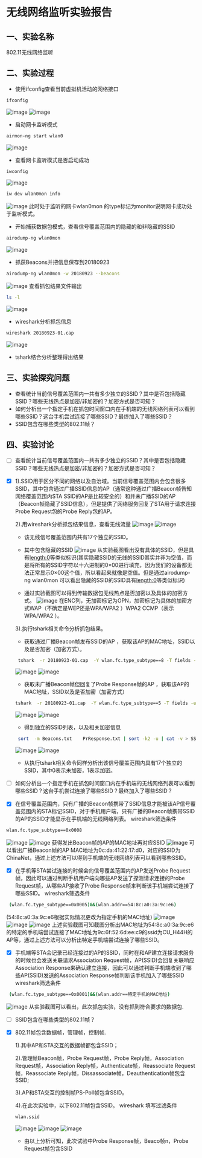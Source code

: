 # 无线网络监听实验报告
## 一、实验名称
802.11无线网络监听

## 二、实验过程
- 使用ifconfig查看当前虚拟机活动的网络接口
```bash
ifconfig
```
![image](https://note.youdao.com/yws/public/resource/eace58209080e65566398c864e16afab/xmlnote/WEBRESOURCE763ef76fb674ad0efc48790ad89f4a8a/3103)
![image](https://note.youdao.com/yws/public/resource/eace58209080e65566398c864e16afab/xmlnote/WEBRESOURCE22813f02fee2fcac72057f55411ea7af/3104)
- 启动网卡监听模式
```bash
airmon-ng start wlan0
```
![image](https://note.youdao.com/yws/public/resource/eace58209080e65566398c864e16afab/xmlnote/WEBRESOURCEb24633c298231be0951d8741ea644fd5/3110)
- 查看网卡监听模式是否启动成功
```bash
iwconfig
```
![image](https://note.youdao.com/yws/public/resource/eace58209080e65566398c864e16afab/xmlnote/WEBRESOURCE8f927b1b50fc2456c94f4716ff231788/3107)
```bash
iw dev wlan0mon info
```
![image](https://note.youdao.com/yws/public/resource/eace58209080e65566398c864e16afab/xmlnote/WEBRESOURCEaafaa4b0e6f8ab7908cb51e255d040f3/3112)
此时处于监听的网卡wlan0mon 的type标记为monitor说明网卡成功处于监听模式。

- 开始捕获数据包模式，查看信号覆盖范围内的隐藏的和非隐藏的SSID
```bash
airodump-ng wlan0mon
```

![image](https://note.youdao.com/yws/public/resource/eace58209080e65566398c864e16afab/xmlnote/8CAADE01C4264456AAB16C5EC4F9A416/3116)
- 抓获Beacons并把信息保存到20180923
```bash
airodump-ng wlan0mon -w 20180923 --beacons
```
![image](https://note.youdao.com/yws/public/resource/eace58209080e65566398c864e16afab/xmlnote/4296A62925444B3DB081A16EF7D3E7EE/3174)
查看抓包结果文件输出
```bash
ls -l
```
![image](https://note.youdao.com/yws/public/resource/eace58209080e65566398c864e16afab/xmlnote/068583FDE8524D20BEE187829DA01683/3176)
- wireshark分析抓包信息
```bash
wireshark 20180923-01.cap
```
![image](https://note.youdao.com/yws/public/resource/eace58209080e65566398c864e16afab/xmlnote/5F7ECA24F7C3498DB6EF1C49C07DEBE9/3178)
- tshark结合分析整理得出结果

## 三、实验探究问题

- 查看统计当前信号覆盖范围内一共有多少独立的SSID？其中是否包括隐藏SSID？哪些无线热点是加密/非加密的？加密方式是否可知？
- 如何分析出一个指定手机在抓包时间窗口内在手机端的无线网络列表可以看到哪些SSID？这台手机尝试连接了哪些SSID？最终加入了哪些SSID？
- SSID包含在哪些类型的802.11帧？
 
## 四、实验讨论
- [ ]  查看统计当前信号覆盖范围内一共有多少独立的SSID？其中是否包括隐藏SSID？哪些无线热点是加密/非加密的？加密方式是否可知？
- [x] 1).SSID用于区分不同的网络以及自治域。当前信号覆盖范围内会包含很多SSID，其中包含通过广播SSID信息的AP（通常这种通过广播Beacon帧告知网络覆盖范围内STA SSID的AP是比较安全的）和并未广播SSID的AP（Beacon帧隐藏了SSID信息），但是提供了网络服务回复了STA用于请求连接Probe Request包的Probe Reply包的AP。
       
    2).用wireshark分析抓包结果信息，查看无线流量
     ![image](https://note.youdao.com/yws/public/resource/eace58209080e65566398c864e16afab/xmlnote/WEBRESOURCEb4f08b5284b46dc9369705a102e3c1d7/3182)
     ![image](https://note.youdao.com/yws/public/resource/eace58209080e65566398c864e16afab/xmlnote/WEBRESOURCE7f4fd4394f860868bd6fb65ef7b8668d/3184)
     - 该无线信号覆盖范围内共有17个独立的SSID。

     - 其中包含隐藏的SSID
    ![image](https://note.youdao.com/yws/public/resource/eace58209080e65566398c864e16afab/xmlnote/5FA5C5D5B4414743AD89076121BE8034/3279)
    从实验截图看出没有具体的SSID，但是具有<length:0>等类似标识(其实隐藏SSID的无线的SSID其实并非为空值，而是将所有的SSID字符以十六进制的0×00进行填充，因为我们的设备都无法正常显示0×00这个值，所以看起来就像是空值。但是通过airodump-ng wlan0mon 可以看出隐藏的SSID的SSID具有<length:0>等类似标识)
    - 通过实验截图可以得到传输数据包无线热点是否加密以及具体的加密方式。
      ![image](https://note.youdao.com/yws/public/resource/eace58209080e65566398c864e16afab/xmlnote/4477D36212724A1985C97D966089CF30/3127)
    在ENC列，无加密标记为OPN，加密标记为具体的加密方式WAP（不确定是WEP还是WPA/WPA2 ）WPA2 CCMP（表示WPA/WPA2 ）。
   
     3).执行tshark相关命令分析抓包结果。
     
     - 获取通过广播Beacon帧发布SSID的AP ，获取该AP的MAC地址，SSID以及是否加密（加密方式）。
   ```bash
    tshark  -r 20180923-01.cap  -Y wlan.fc.type_subtype==8 -T fields -e wlan.sa -e wlan.fixed.capabilities.privacy -e wlan.ssid | sort -d -k2 -u | cat -y > Beacons.txt
   ```
   ![image](https://note.youdao.com/yws/public/resource/eace58209080e65566398c864e16afab/xmlnote/WEBRESOURCEf97cf9c047ce05690483c45648479c20/3388)
   ![image](https://note.youdao.com/yws/public/resource/eace58209080e65566398c864e16afab/xmlnote/WEBRESOURCE2513b892b0d17188c2d8004913c883de/3390)
     - 获取未广播Beacon帧但回复了Probe Response帧的AP ，获取该AP的MAC地址，SSID以及是否加密（加密方式）
     ```bash
     tshark  -r 20180923-01.cap  -Y wlan.fc.type_subtype==5 -T fields -e wlan.sa -e wlan.fixed.capabilities.privacy -e wlan.ssid | sort -d -k2 -u | cat -y > PrResponse.txt
   ```
     ![image](https://note.youdao.com/yws/public/resource/eace58209080e65566398c864e16afab/xmlnote/WEBRESOURCE110a4aa22451cabeac1729c3c3564ed0/3379)
     ![image](https://note.youdao.com/yws/public/resource/eace58209080e65566398c864e16afab/xmlnote/WEBRESOURCE679ccdc5fcbcb8583e1ec4f1b802422b/3381)
     - 得到独立的SSID列表，以及相关加密信息
   ```bash
    sort  -m Beacons.txt    PrResponse.txt | sort -k2 -u | cat -v > SSID.txt
   ```
   ![image](https://note.youdao.com/yws/public/resource/eace58209080e65566398c864e16afab/xmlnote/WEBRESOURCE59913c9d43d9b7f13f5c7101fd0f41ab/3389)
   ![image](https://note.youdao.com/yws/public/resource/eace58209080e65566398c864e16afab/xmlnote/WEBRESOURCEfe57550d2521bf087af22168011299d2/3393)
   
   - 从执行tshark相关命令同样分析出该信号覆盖范围内具有17个独立的SSID，其中0表示未加密，1表示加密。
    

- [ ] 如何分析出一个指定手机在抓包时间窗口内在手机端的无线网络列表可以看到哪些SSID？这台手机尝试连接了哪些SSID？最终加入了哪些SSID？
- [x] 在信号覆盖范围内，只有广播的Beacon帧携带了SSID信息才能被该AP信号覆盖范围内的STA标记SSID，对于手机用户端，只有广播的Beacon帧携带SSID的AP的SSID才能显示在手机端的无线网络列表。
wireshark筛选条件
```bash
wlan.fc.type_subtype==0x0008
```
   ![image](https://note.youdao.com/yws/public/resource/eace58209080e65566398c864e16afab/xmlnote/49ED436AC9504E508DA1C02C99E073DA/3213)
   ![image](https://note.youdao.com/yws/public/resource/eace58209080e65566398c864e16afab/xmlnote/WEBRESOURCE0d62dabf28b4669801d7d452d109df70/3218)
   获得发出Beacon帧的AP的MAC地址再对应SSID
   ![image](https://note.youdao.com/yws/public/resource/eace58209080e65566398c864e16afab/xmlnote/BB77ED820E4E4181A0D5F0C0D10CED03/3220)
   可以看出广播Beacon帧的AP MAC地址为0c:da:41:22:17:d0，对应的SSID为ChinaNet，通过上述方法可以得到手机端的无线网络列表可以看到哪些SSID。
-  [x] 在手机等STA尝试连接的时候会向信号覆盖范围内的AP发送Probe Request帧，因此可以通过判断手机用户端向哪些AP发送了探测请求连接的Probe Request帧，从哪些AP接收了Probe Response帧来判断该手机端尝试连接了哪些SSID。
    wireshark筛选条件

```bash
 (wlan.fc.type_subtype==0x0005)&&(wlan.addr==54:8c:a0:3a:9c:e6)
```
(54:8c:a0:3a:9c:e6根据实际情况更改为指定手机的MAC地址)
    ![image](https://note.youdao.com/yws/public/resource/eace58209080e65566398c864e16afab/xmlnote/FDF0BE9C9FF44AC5AD14062EDC881389/3206)
    ![image](https://note.youdao.com/yws/public/resource/eace58209080e65566398c864e16afab/xmlnote/B0B3FCBAAC2E4591A1EAE8D58B3E5AAE/3208)
    ![image](https://note.youdao.com/yws/public/resource/eace58209080e65566398c864e16afab/xmlnote/177BD23213A94F1B80C501F92700486D/3229)
    上述实验截图可知截图分析出MAC地址为54:8c:a0:3a:9c:e6的特定的手机端尝试连接了MAC地址为9c:6f:52:6d:ee:c9的ssid为CU_H44H的AP等，通过上述方法可以分析出特定手机端尝试连接了哪些SSID。
   
- [x] 手机端等STA会记录已经连接过的AP的SSID，同时在和AP建立连接请求服务的时候也会发送关联请求Association Request帧，AP(SSID)会回复关联响应Association Response来确认建立连接，因此可以通过判断手机端收到了哪些AP(SSID)发送的Association Response帧判断该手机加入了哪些SSID
wireshark筛选条件
```bash
 (wlan.fc.type_subtype==0x0001)&&(wlan.addr==特定手机的MAC地址)
 ```
 ![image](https://note.youdao.com/yws/public/resource/eace58209080e65566398c864e16afab/xmlnote/42AD3D9527E74CF49658A6C8BEBF1CFE/3236)
 从实验截图可以看出，此次抓包实验，没有抓到符合要求的数据包.
                                        
- [ ] SSID包含在哪些类型的802.11帧？
- [x] 802.11帧包含数据帧，管理帧，控制帧.

    1).其中AP和STA交互的数据帧都包含SSID；
    
    2).管理帧Beacon帧，Probe Request帧，Probe Reply帧，Association Request帧，Association Reply帧，Authenticate帧，Reassociate Request帧，Reassociate Reply帧，Dissassociate帧，Deauthentication帧包含SSID;
    
    3).AP和STA交互的控制帧PS-Poll帧包含SSID。
    
    4).在此次实验中，以下802.11帧包含SSID。
    wireshark 填写过滤条件
   ```bash
   wlan.ssid
   ```
   ![image](https://note.youdao.com/yws/public/resource/eace58209080e65566398c864e16afab/xmlnote/912EF3BE94EB4A71856205DDE730DC4F/3302)
   ![image](https://note.youdao.com/yws/public/resource/eace58209080e65566398c864e16afab/xmlnote/1FB18B3F7F124F8BBE38DC6F07E015EE/3301)
   ![image](https://note.youdao.com/yws/public/resource/eace58209080e65566398c864e16afab/xmlnote/AB2D588E63F44409B9B81E16C9DE66CC/3304)
   - 由以上分析可知，此次试验中Probe Response帧，Beaco帧n，Probe Request帧包含SSID




    









    




